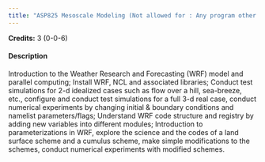 ```yaml
---
title: "ASP825 Mesoscale Modeling (Not allowed for : Any program other than AST and ASZ)"
---
```

**Credits:** 3 (0-0-6)

#### Description
Introduction to the Weather Research and Forecasting (WRF) model and parallel computing; Install WRF, NCL and associated libraries; Conduct test simulations for 2-d idealized cases such as flow over a hill, sea-breeze, etc., configure and conduct test simulations for a full 3-d real case, conduct numerical experiments by changing initial & boundary conditions and namelist parameters/flags; Understand WRF code structure and registry by adding new variables into different modules; Introduction to parameterizations in WRF, explore the science and the codes of a land surface scheme and a cumulus scheme, make simple modifications to the schemes, conduct numerical experiments with modified schemes.